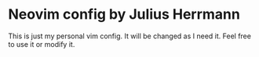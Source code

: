 # Neovim config by Julius Herrmann
This is just my personal vim config. It will be changed as I need it. Feel free to use it or modify it.
